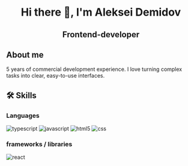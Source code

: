 <h1 align="center">Hi there 👋, I'm Aleksei Demidov</h1>

<h2 align="center">Frontend-developer</h2>

<h2>About me</h2>

<p>5 years of commercial development experience. I love turning complex tasks into clear, easy-to-use interfaces.</p>

<h2>🛠️ Skills</h2>
<h3>Languages</h3>
<img src="https://img.shields.io/badge/typescript-3178c6?style=for-the-badge&logo=typescript&logoColor=fff" alt="typescript">
<img src="https://img.shields.io/badge/Javascript-f7df1e?style=for-the-badge&logo=javascript&logoColor=000" alt="javascript">
<img src="https://img.shields.io/badge/html5-e34f26?style=for-the-badge&logo=html5&logoColor=fff" alt="html5">
<img src="https://img.shields.io/badge/css-663399?style=for-the-badge&logo=css&logoColor=fff" alt="css">

<h3>frameworks / libraries</h3>
<img src="https://img.shields.io/badge/React-61dbfb?style=for-the-badge&logo=react&logoColor=000" alt="react">

<!--
**alxdem/alxdem** is a ✨ _special_ ✨ repository because its `README.md` (this file) appears on your GitHub profile.

Here are some ideas to get you started:

- 🔭 I’m currently working on ...
- 🌱 I’m currently learning ...
- 👯 I’m looking to collaborate on ...
- 🤔 I’m looking for help with ...
- 💬 Ask me about ...
- 📫 How to reach me: ...
- 😄 Pronouns: ...
- ⚡ Fun fact: ...
-->
